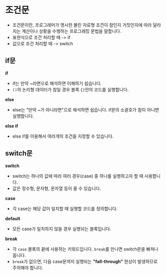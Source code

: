 # 조건문
- 조건문이란, 프로그래머가 명시한 불린 자료형 조건이 참인지 거짓인지에 따라 달라지는 계산이나 상황을 수행하는 프로그래밍 문법을 말합니다.
- 표현식으로 조건 처리할 때 -> if
-  값으로 조건 처리할 때 -> switch


## if문

**if**
- if는 만약 ~라면으로 해석하면 이해하기 쉽습니다.
- `()`의 논리형 데이터가 참일 경우 블록 `{}`안의 코드를 실행합니다.

**else**
- else는 "만약 ~가 아니라면"으로 해석하면 쉽습니다. if문의 소괄호가 참이 아니면 실행합니다.

**else if**
- else if를 이용해서 여러개의 조건을 지정할 수 있습니다.


## switch문

**switch**
- switch는 하나의 값에 따라 여러 경우(case) 중 하나를 실행하고자 할 때 사용합니다.
- 값은 정수형, 문자형, 문자열 등이 올 수 있습니다.

**case**
- 각 case는 해당 값이 일치할 때 실행할 코드를 정의합니다.

**default**
- 모든 case가 일치하지 않을 경우 실행되는 블록입니다.

**break**
- 각 `case` 블록의 끝에 사용하는 키워드입니다. `break`를 만나면 switch문을 빠져나옵니다.
- `break`가 없으면, 다음 case문까지 실행되는 **"fall-through"** 현상이 발생하므로 주의해야 합니다.